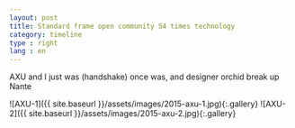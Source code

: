 ```yaml
---
layout: post
title: Standard frame open community 54 times technology
category: timeline
type : right
lang : en
---
```


AXU and I just was (handshake) once was, and designer orchid break up Nante

![AXU-1]({{ site.baseurl }}/assets/images/2015-axu-1.jpg){:.gallery}
![AXU-2]({{ site.baseurl }}/assets/images/2015-axu-2.jpg){:.gallery}